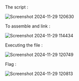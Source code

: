 The script :

![Screenshot 2024-11-29 120630](https://github.com/user-attachments/assets/ea7f9297-a68e-4b60-938b-4f85be454d47)

To assemble and link :

![Screenshot 2024-11-29 114434](https://github.com/user-attachments/assets/f697e72c-5b87-4e8e-9b72-a215a07fdefc)

Executing the file :

![Screenshot 2024-11-29 120749](https://github.com/user-attachments/assets/cc9ee77c-4202-4c4d-a9ad-14046917555a)

Flag :

![Screenshot 2024-11-29 120813](https://github.com/user-attachments/assets/e2492b18-f1b2-4b80-b603-3d3012d052c4)
